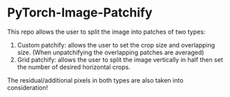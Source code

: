 # PyTorch-Image-Patchify
This repo allows the user to split the image into patches of two types:  

1) Custom patchify: allows the user to set the crop size and overlapping size. (When unpatchifying the overlapping patches are averaged)
2) Grid patchify: allows the user to split the image vertically in half then set the number of desired horizontal crops.

The residual/additional pixels in both types are also taken into consideration!
